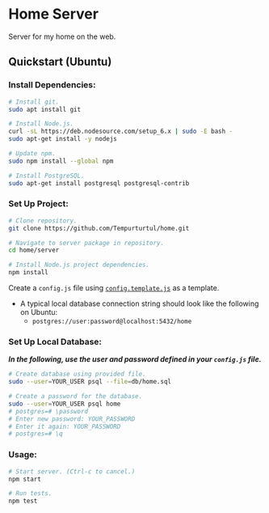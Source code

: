 # Home Server

Server for my home on the web.


## Quickstart (Ubuntu)

### Install Dependencies:

```bash
# Install git.
sudo apt install git

# Install Node.js.
curl -sL https://deb.nodesource.com/setup_6.x | sudo -E bash -
sudo apt-get install -y nodejs

# Update npm.
sudo npm install --global npm

# Install PostgreSQL.
sudo apt-get install postgresql postgresql-contrib
```

### Set Up Project:

```bash
# Clone repository.
git clone https://github.com/Tempurturtul/home.git

# Navigate to server package in repository.
cd home/server

# Install Node.js project dependencies.
npm install
```

Create a `config.js` file using [`config.template.js`](./config.template.js) as a template.

- A typical local database connection string should look like the following on Ubuntu:
	- `postgres://user:password@localhost:5432/home`

### Set Up Local Database:

***In the following, use the user and password defined in your `config.js` file.***

```bash
# Create database using provided file.
sudo --user=YOUR_USER psql --file=db/home.sql

# Create a password for the database.
sudo --user=YOUR_USER psql home
# postgres=# \password
# Enter new password: YOUR_PASSWORD
# Enter it again: YOUR_PASSWORD
# postgres=# \q
```

### Usage:

```bash
# Start server. (Ctrl-c to cancel.)
npm start

# Run tests.
npm test
```
